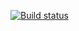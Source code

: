 [![Build status](https://ci.appveyor.com/api/projects/status/navwcycmry21asm9?svg=true)](https://ci.appveyor.com/project/PavelSobyanin/js-the-toolkit-dz-7-1)
